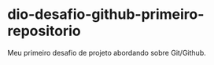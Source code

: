 # dio-desafio-github-primeiro-repositorio
Meu primeiro desafio de projeto abordando sobre Git/Github.
